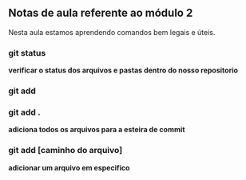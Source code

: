 ## Notas de aula referente ao módulo 2

Nesta aula estamos aprendendo comandos bem legais e úteis.


### git status 
**verificar o status dos arquivos e pastas dentro do nosso repositorio**


### git add 

### git add . 

**adiciona  todos os arquivos para a esteira de commit**

### git add [caminho do arquivo]

**adicionar um arquivo em especifico**

